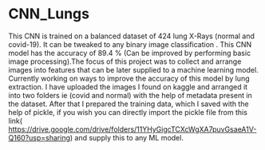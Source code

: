 # CNN_Lungs
This CNN is trained on a balanced dataset of 424 lung X-Rays (normal and covid-19).  It can be tweaked to any binary image classification . This CNN model has the accuracy of  89.4 % (Can be improved by performing basic image processing).The focus of this project was to collect and arrange images into features that can be later supplied to a machine learning model. Currently working on ways to improve the  accuracy of this model by lung extraction.
I have uploaded the images I found on kaggle and arranged it into two folders ie (covid and normal) with the help of metadata present in the dataset. After that I prepared the training data, which I saved with the help of pickle, if you wish you can directly import the pickle file from this link( https://drive.google.com/drive/folders/11YHyGigcTCXcWgXA7puvGsaeA1V-Q160?usp=sharing) and supply this to any ML model.



